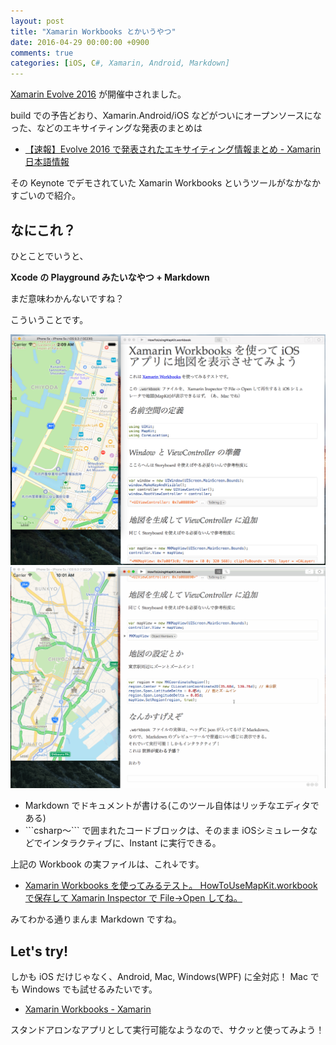 ```yaml
---
layout: post
title: "Xamarin Workbooks とかいうやつ"
date: 2016-04-29 00:00:00 +0900
comments: true
categories: [iOS, C#, Xamarin, Android, Markdown] 
---
```


[Xamarin Evolve 2016](https://evolve.xamarin.com/) が開催中されました。
<!--more-->
build での予告どおり、Xamarin.Android/iOS などがついにオープンソースになった、などのエキサイティングな発表のまとめは

* [【速報】Evolve 2016 で発表されたエキサイティング情報まとめ - Xamarin 日本語情報](http://ytabuchi.hatenablog.com/entry/evolve2016)

その Keynote でデモされていた Xamarin Workbooks というツールがなかなかすごいので紹介。

## なにこれ？

ひとことでいうと、

**Xcode の Playground みたいなやつ + Markdown**

まだ意味わかんないですね？

こういうことです。

![](/assets/images/posts/xamarin_workbooks_01.png)
![](/assets/images/posts/xamarin_workbooks_02.gif)

* Markdown でドキュメントが書ける(このツール自体はリッチなエディタである)
* \`\`\`csharp〜\`\`\` で囲まれたコードブロックは、そのまま iOSシミュレータなどでインタラクティブに、Instant に実行できる。

上記の Workbook の実ファイルは、これ↓です。

* [Xamarin Workbooks を使ってみるテスト。 HowToUseMapKit.workbook で保存して Xamarin Inspector で File->Open してね。](https://gist.github.com/amay077/793b5df4aad0098ffe6d9c12a491ee9a)

みてわかる通りまんま Markdown ですね。

## Let's try!

しかも iOS だけじゃなく、Android, Mac, Windows(WPF) に全対応！
Mac でも Windows でも試せるみたいです。

* [Xamarin Workbooks - Xamarin](https://developer.xamarin.com/guides/cross-platform/workbooks/)

スタンドアロンなアプリとして実行可能なようなので、サクッと使ってみよう！

